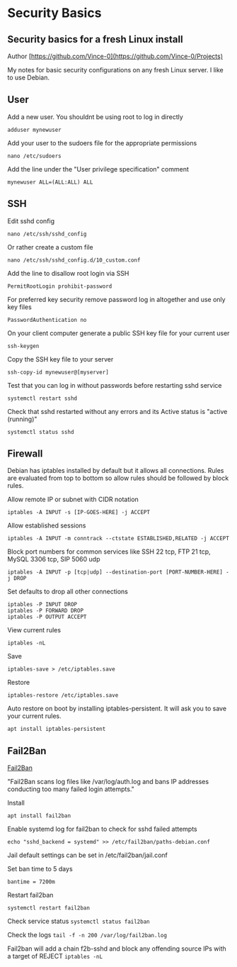 # Security Basics
## Security basics for a fresh Linux install

Author [https://github.com/Vince-0](https://github.com/Vince-0/Projects)

My notes for basic security configurations on any fresh Linux server. I like to use Debian.


## User

Add a new user. You shouldnt be using root to log in directly

`adduser mynewuser`

Add your user to the sudoers file for the appropriate permissions

`nano /etc/sudoers`

Add the line under the "User privilege specification" comment 

`mynewuser ALL=(ALL:ALL) ALL`


## SSH

Edit sshd config

`nano /etc/ssh/sshd_config`

Or rather create a custom file

`nano /etc/ssh/sshd_config.d/10_custom.conf`

Add the line to disallow root login via SSH

`PermitRootLogin prohibit-password`

For preferred key security remove password log in altogether and use only key files

`PasswordAuthentication no`

On your client computer generate a public SSH key file for your current user

`ssh-keygen`

Copy the SSH key file to your server

`ssh-copy-id mynewuser@[myserver]`

Test that you can log in without passwords before restarting sshd service

`systemctl restart sshd`

Check that sshd restarted without any errors and its Active status is "active (running)"

`systemctl status sshd`


## Firewall
Debian has iptables installed by default but it allows all connections.
Rules are evaluated from top to bottom so allow rules should be followed by block rules.

Allow remote IP or subnet with CIDR notation

`iptables -A INPUT -s [IP-GOES-HERE] -j ACCEPT`

Allow established sessions

`iptables -A INPUT -m conntrack --ctstate ESTABLISHED,RELATED -j ACCEPT`

Block port numbers for common services like SSH 22 tcp, FTP 21 tcp, MySQL 3306 tcp, SIP 5060 udp

`iptables -A INPUT -p [tcp|udp] --destination-port [PORT-NUMBER-HERE] -j DROP`

Set defaults to drop all other connections

```
iptables -P INPUT DROP
iptables -P FORWARD DROP
iptables -P OUTPUT ACCEPT
```

View current rules

`iptables -nL`

Save

`iptables-save > /etc/iptables.save`

Restore

`iptables-restore /etc/iptables.save`

Auto restore on boot by installing iptables-persistent. It will ask you to save your current rules.

`apt install iptables-persistent`


## Fail2Ban
[Fail2Ban](https://github.com/fail2ban/fail2ban) 

"Fail2Ban scans log files like /var/log/auth.log and bans IP addresses conducting too many failed login attempts."

Install 

`apt install fail2ban`

Enable systemd log for fail2ban to check for sshd failed attempts

`echo "sshd_backend = systemd" >> /etc/fail2ban/paths-debian.conf`

Jail default settings can be set in /etc/fail2ban/jail.conf

Set ban time to 5 days

`bantime = 7200m`

Restart fail2ban

`systemctl restart fail2ban`

Check service status
`systemctl status fail2ban`

Check the logs
`tail -f -n 200 /var/log/fail2ban.log`

Fail2ban will add a chain f2b-sshd and block any offending source IPs with a target of REJECT
`iptables -nL`
